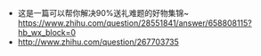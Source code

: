 - 这是一篇可以帮你解决90%送礼难题的好物集锦~ https://www.zhihu.com/question/28551841/answer/658808115?hb_wx_block=0
- http://www.zhihu.com/question/267703735